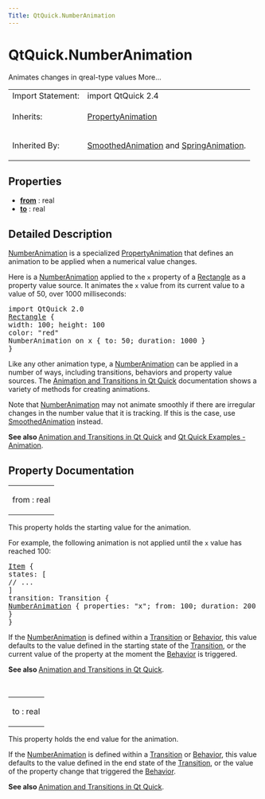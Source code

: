 ```yaml
---
Title: QtQuick.NumberAnimation
---
```


# QtQuick.NumberAnimation

<span class="subtitle"></span>
<!-- $$$NumberAnimation-brief -->
<p>Animates changes in qreal-type values More...</p>
<!-- @@@NumberAnimation -->
<table class="alignedsummary">
<tr><td class="memItemLeft rightAlign topAlign"> Import Statement:</td><td class="memItemRight bottomAlign"> import QtQuick 2.4</td></tr><tr><td class="memItemLeft rightAlign topAlign"> Inherits:</td><td class="memItemRight bottomAlign"> <p><a href="QtQuick.PropertyAnimation.md">PropertyAnimation</a></p>
</td></tr><tr><td class="memItemLeft rightAlign topAlign"> Inherited By:</td><td class="memItemRight bottomAlign"> <p><a href="QtQuick.SmoothedAnimation.md">SmoothedAnimation</a> and <a href="QtQuick.SpringAnimation.md">SpringAnimation</a>.</p>
</td></tr></table><ul>
</ul>
<h2 id="properties">Properties</h2>
<ul>
<li class="fn"><b><b><a href="#from-prop">from</a></b></b> : real</li>
<li class="fn"><b><b><a href="#to-prop">to</a></b></b> : real</li>
</ul>
<!-- $$$NumberAnimation-description -->
<h2 id="details">Detailed Description</h2>
</p>
<p><a href="index.html">NumberAnimation</a> is a specialized <a href="https://developer.ubuntu.comapps/qml/sdk-15.04.4/QtQuick.animation/#propertyanimation">PropertyAnimation</a> that defines an animation to be applied when a numerical value changes.</p>
<p>Here is a <a href="index.html">NumberAnimation</a> applied to the <code>x</code> property of a <a href="QtQuick.Rectangle.md">Rectangle</a> as a property value source. It animates the <code>x</code> value from its current value to a value of 50, over 1000 milliseconds:</p>
<pre class="qml">import QtQuick 2.0
<span class="type"><a href="QtQuick.Rectangle.md">Rectangle</a></span> {
<span class="name">width</span>: <span class="number">100</span>; <span class="name">height</span>: <span class="number">100</span>
<span class="name">color</span>: <span class="string">&quot;red&quot;</span>
NumberAnimation on <span class="name">x</span> { <span class="name">to</span>: <span class="number">50</span>; <span class="name">duration</span>: <span class="number">1000</span> }
}</pre>
<p>Like any other animation type, a <a href="index.html">NumberAnimation</a> can be applied in a number of ways, including transitions, behaviors and property value sources. The <a href="QtQuick.qtquick-statesanimations-animations.md">Animation and Transitions in Qt Quick</a> documentation shows a variety of methods for creating animations.</p>
<p>Note that <a href="index.html">NumberAnimation</a> may not animate smoothly if there are irregular changes in the number value that it is tracking. If this is the case, use <a href="QtQuick.SmoothedAnimation.md">SmoothedAnimation</a> instead.</p>
<p><b>See also </b><a href="QtQuick.qtquick-statesanimations-animations.md">Animation and Transitions in Qt Quick</a> and <a href="https://developer.ubuntu.comapps/qml/sdk-15.04.4/QtQuick.animation/">Qt Quick Examples - Animation</a>.</p>
<!-- @@@NumberAnimation -->
<h2>Property Documentation</h2>
<!-- $$$from -->
<table class="qmlname"><tr valign="top" id="from-prop"><td class="tblQmlPropNode"><p><span class="name">from</span> : <span class="type">real</span></p></td></tr></table><p>This property holds the starting value for the animation.</p>
<p>For example, the following animation is not applied until the <code>x</code> value has reached 100:</p>
<pre class="qml"><span class="type"><a href="QtQuick.Item.md">Item</a></span> {
<span class="name">states</span>: [
<span class="comment">// ...</span>
]
<span class="name">transition</span>: <span class="name">Transition</span> {
<span class="type"><a href="index.html">NumberAnimation</a></span> { <span class="name">properties</span>: <span class="string">&quot;x&quot;</span>; <span class="name">from</span>: <span class="number">100</span>; <span class="name">duration</span>: <span class="number">200</span> }
}
}</pre>
<p>If the <a href="index.html">NumberAnimation</a> is defined within a <a href="QtQuick.qmlexampletoggleswitch.md#transition">Transition</a> or <a href="QtQuick.Behavior.md">Behavior</a>, this value defaults to the value defined in the starting state of the <a href="QtQuick.qmlexampletoggleswitch.md#transition">Transition</a>, or the current value of the property at the moment the <a href="QtQuick.Behavior.md">Behavior</a> is triggered.</p>
<p><b>See also </b><a href="QtQuick.qtquick-statesanimations-animations.md">Animation and Transitions in Qt Quick</a>.</p>
<!-- @@@from -->
<br/>
<!-- $$$to -->
<table class="qmlname"><tr valign="top" id="to-prop"><td class="tblQmlPropNode"><p><span class="name">to</span> : <span class="type">real</span></p></td></tr></table><p>This property holds the end value for the animation.</p>
<p>If the <a href="index.html">NumberAnimation</a> is defined within a <a href="QtQuick.qmlexampletoggleswitch.md#transition">Transition</a> or <a href="QtQuick.Behavior.md">Behavior</a>, this value defaults to the value defined in the end state of the <a href="QtQuick.qmlexampletoggleswitch.md#transition">Transition</a>, or the value of the property change that triggered the <a href="QtQuick.Behavior.md">Behavior</a>.</p>
<p><b>See also </b><a href="QtQuick.qtquick-statesanimations-animations.md">Animation and Transitions in Qt Quick</a>.</p>
<!-- @@@to -->
<br/>
